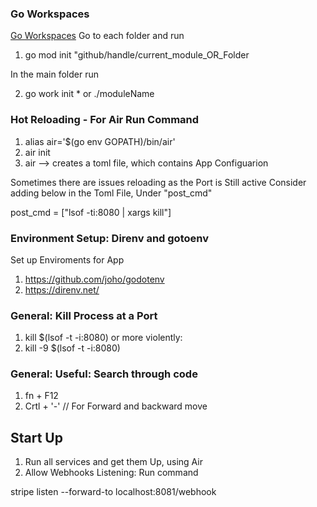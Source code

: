 ### Go Workspaces

[Go Workspaces](https://go.dev/doc/tutorial/workspaces)
Go to each folder and run

1. go mod init "github/handle/current_module_OR_Folder

In the main folder run

2. go work init \* or ./moduleName

### Hot Reloading - For Air Run Command

1. alias air='$(go env GOPATH)/bin/air'
2. air init
3. air --> creates a toml file, which contains App Configuarion

Sometimes there are issues reloading as the Port is Still active
Consider adding below in the Toml File, Under "post_cmd"

post_cmd = ["lsof -ti:8080 | xargs kill"]

### Environment Setup: Direnv and gotoenv

Set up Enviroments for App

1. https://github.com/joho/godotenv
2. https://direnv.net/

### General: Kill Process at a Port

1. kill $(lsof -t -i:8080)
   or more violently:
2. kill -9 $(lsof -t -i:8080)

### General: Useful: Search through code

1. fn + F12
2. Crtl + '-' // For Forward and backward move

## Start Up

1. Run all services and get them Up, using Air
2. Allow Webhooks Listening: Run command

stripe listen --forward-to localhost:8081/webhook
